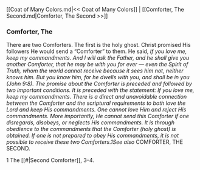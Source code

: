 [[Coat of Many Colors.md|<< Coat of Many Colors]]  |  [[Comforter, The Second.md|Comforter, The Second >>]]

### Comforter, The
There are two Comforters. The first is the holy ghost. Christ promised His followers He would send a “Comforter” to them. He said, *If you love me, keep my commandments. And I will ask the Father, and he shall give you another Comforter, that he may be with you for ever — even the Spirit of Truth, whom the world cannot receive because it sees him not, neither knows him. But you know him, for he dwells with you, and shall be in you *(John 9:8). The promise about the Comforter is preceded and followed by two important conditions. It is preceded with the statement: *If you love me, keep my commandments*. There is a direct and unavoidable connection between the Comforter and the scriptural requirements to both love the Lord and keep His commandments. One cannot love Him and reject His commandments. More importantly, He cannot send this Comforter if one disregards, disobeys, or neglects His commandments. It is through obedience to the commandments that the Comforter (holy ghost) is obtained. If one is not prepared to obey His commandments, it is not possible to receive these two Comforters.1*See also* COMFORTER, THE SECOND.



1 The [[#|Second Comforter]], 3–4.